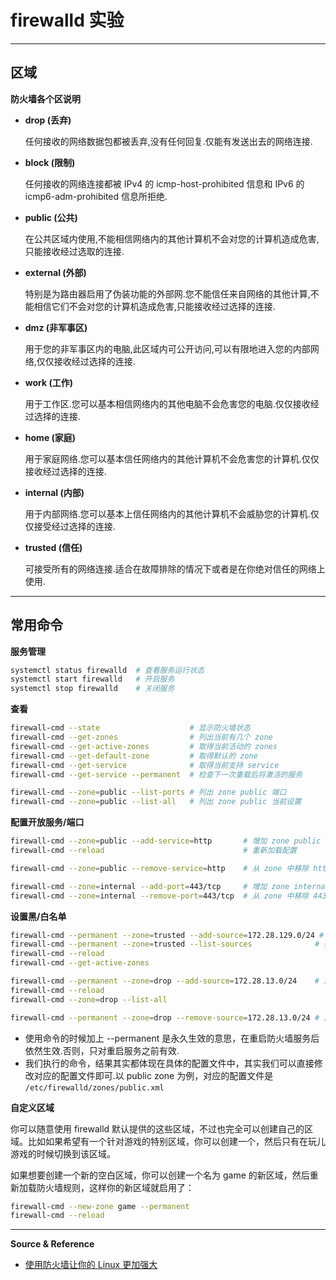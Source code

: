 # firewalld 实验

---

## 区域

**防火墙各个区说明**
- **drop (丢弃)**

    任何接收的网络数据包都被丢弃,没有任何回复.仅能有发送出去的网络连接.

- **block (限制)**

    任何接收的网络连接都被 IPv4 的 icmp-host-prohibited 信息和 IPv6 的 icmp6-adm-prohibited 信息所拒绝.

- **public (公共)**

    在公共区域内使用,不能相信网络内的其他计算机不会对您的计算机造成危害,只能接收经过选取的连接.

- **external (外部)**

    特别是为路由器启用了伪装功能的外部网.您不能信任来自网络的其他计算,不能相信它们不会对您的计算机造成危害,只能接收经过选择的连接.

- **dmz (非军事区)**

    用于您的非军事区内的电脑,此区域内可公开访问,可以有限地进入您的内部网络,仅仅接收经过选择的连接.

- **work (工作)**

    用于工作区.您可以基本相信网络内的其他电脑不会危害您的电脑.仅仅接收经过选择的连接.

- **home (家庭)**

    用于家庭网络.您可以基本信任网络内的其他计算机不会危害您的计算机.仅仅接收经过选择的连接.

- **internal (内部)**

    用于内部网络.您可以基本上信任网络内的其他计算机不会威胁您的计算机.仅仅接受经过选择的连接.

- **trusted (信任)**

    可接受所有的网络连接.适合在故障排除的情况下或者是在你绝对信任的网络上使用.

---

## 常用命令

**服务管理**
```bash
systemctl status firewalld	# 查看服务运行状态
systemctl start firewalld	# 开启服务
systemctl stop firewalld	# 关闭服务
```

**查看**
```bash
firewall-cmd --state                    # 显示防火墙状态
firewall-cmd --get-zones                # 列出当前有几个 zone
firewall-cmd --get-active-zones         # 取得当前活动的 zones
firewall-cmd --get-default-zone         # 取得默认的 zone
firewall-cmd --get-service              # 取得当前支持 service
firewall-cmd --get-service --permanent  # 检查下一次重载后将激活的服务

firewall-cmd --zone=public --list-ports # 列出 zone public 端口
firewall-cmd --zone=public --list-all   # 列出 zone public 当前设置
```

**配置开放服务/端口**
```bash
firewall-cmd --zone=public --add-service=http       # 增加 zone public 开放http service
firewall-cmd --reload                               # 重新加载配置

firewall-cmd --zone=public --remove-service=http    # 从 zone 中移除 http 服务

firewall-cmd --zone=internal --add-port=443/tcp     # 增加 zone internal 开放 443/tcp 协议端口
firewall-cmd --zone=internal --remove-port=443/tcp  # 从 zone 中移除 443 端口
```

**设置黑/白名单**
```bash
firewall-cmd --permanent --zone=trusted --add-source=172.28.129.0/24 # 增加 172.28.129.0/24 网段到 zone trusted
firewall-cmd --permanent --zone=trusted --list-sources              # 列出 zone truste 的白名单
firewall-cmd --reload
firewall-cmd --get-active-zones

firewall-cmd --permanent --zone=drop --add-source=172.28.13.0/24    # 添加 172.28.13.0/24 到 zone drop
firewall-cmd --reload
firewall-cmd --zone=drop --list-all

firewall-cmd --permanent --zone=drop --remove-source=172.28.13.0/24 # 从zone drop中删除172.28.13.0/24
```

- 使用命令的时候加上 --permanent 是永久生效的意思，在重启防火墙服务后依然生效.否则，只对重启服务之前有效.
- 我们执行的命令，结果其实都体现在具体的配置文件中，其实我们可以直接修改对应的配置文件即可.以 public zone 为例，对应的配置文件是 `/etc/firewalld/zones/public.xml`

**自定义区域**

你可以随意使用 firewalld 默认提供的这些区域，不过也完全可以创建自己的区域。比如如果希望有一个针对游戏的特别区域，你可以创建一个，然后只有在玩儿游戏的时候切换到该区域。

如果想要创建一个新的空白区域，你可以创建一个名为 game 的新区域，然后重新加载防火墙规则，这样你的新区域就启用了：
```bash
firewall-cmd --new-zone game --permanent
firewall-cmd --reload
```

---

**Source & Reference**
- [使用防火墙让你的 Linux 更加强大 ](https://linux.cn/article-11093-1.html)
